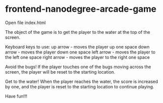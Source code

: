 frontend-nanodegree-arcade-game
===============================

Open file index.html

The object of the game is to get the player to the water at the top of the screen.

Keyboard keys to use:
up arrow - moves the player up one space
down arrow - moves the player down one space
left arrow - moves the player to the left one space
right arrow - moves the player to the right one space

Avoid the bugs! If the player touches one of the bugs moving across the screen, the player will be reset to the starting location.

Get to the water! When the player reaches the water, the score is increased by one, and the player is reset to the starting location to continue playing.

Have fun!!!